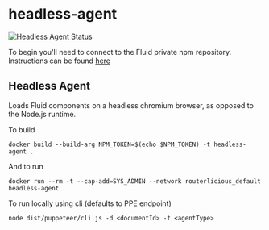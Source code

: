 # headless-agent

[![Headless Agent Status](https://offnet.visualstudio.com/_apis/public/build/definitions/0a22f611-6a4a-4416-a1bb-53ed7284aa21/19/badge)](https://offnet.visualstudio.com/officenet/_build/index?definitionId=19)

To begin you'll need to connect to the Fluid private npm repository. Instructions can be found [here](../routerlicious/README.md#authorizing-to-private-npm-feed)

## Headless Agent

Loads Fluid components on a headless chromium browser, as opposed to the Node.js runtime.

To build
```
docker build --build-arg NPM_TOKEN=$(echo $NPM_TOKEN) -t headless-agent .
```

And to run
```
docker run --rm -t --cap-add=SYS_ADMIN --network routerlicious_default headless-agent
```

To run locally using cli (defaults to PPE endpoint)
```
node dist/puppeteer/cli.js -d <documentId> -t <agentType>
```
